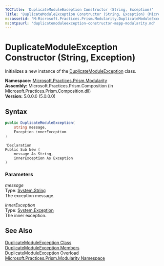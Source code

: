 ```yaml
---
TOCTitle: 'DuplicateModuleException Constructor (String, Exception)'
Title: 'DuplicateModuleException Constructor (String, Exception) (Microsoft.Practices.Prism.Modularity)'
ms:assetid: 'M:Microsoft.Practices.Prism.Modularity.DuplicateModuleException.\#ctor(System.String,System.Exception)'
ms:mtpsurl: 'duplicatemoduleexception-constructor-mspp-modularity.md'
---
```



# DuplicateModuleException Constructor (String, Exception)

Initializes a new instance of the [DuplicateModuleException](/patterns-practices/reference/duplicatemoduleexception-class-mspp-modularity) class.

**Namespace:** [Microsoft.Practices.Prism.Modularity](/patterns-practices/reference/mspp-modularity-namespace)  
**Assembly:** Microsoft.Practices.Prism.Composition (in Microsoft.Practices.Prism.Composition.dll)  
**Version:** 5.0.0.0 (5.0.0.0)

## Syntax

```C#
public DuplicateModuleException(
	string message,
	Exception innerException
)
```

```VB
'Declaration
Public Sub New ( 
	message As String,
	innerException As Exception
)
```

### Parameters

*message*  
Type: [System.String](http://msdn.microsoft.com/en-us/library/s1wwdcbf)  
The exception message.

*innerException*  
Type: [System.Exception](/patterns-practices/reference/ieventsubscription-interface-mspp-pubsubevents)  
The inner exception.

## See Also

[DuplicateModuleException Class](/patterns-practices/reference/duplicatemoduleexception-class-mspp-modularity)  
[DuplicateModuleException Members](/patterns-practices/reference/duplicatemoduleexception-members-mspp-modularity)  
DuplicateModuleException Overload  
[Microsoft.Practices.Prism.Modularity Namespace](https://msdn.microsoft.com/library/microsoft.practices.prism.modularity)  